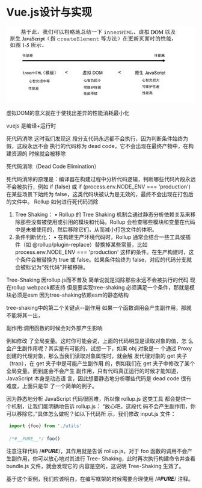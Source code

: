 # Vue.js设计与实现

![img.png](img.png)

虚拟DOM的意义就在于使找出差异的性能消耗最小化

vuejs 是编译+运行时

死代码消除
这时我们发现这
段分支代码永远都不会执行，因为判断条件始终为假，这段永远不会
执行的代码称为 dead code，它不会出现在最终产物中，在构建资源的
时候就会被移除

死代码消除（Dead Code Elimination）

死代码消除的原理是：编译器在构建过程中分析代码逻辑，判断哪些代码片段永远不会被执行，例如 if (false) 或 if (process.env.NODE_ENV === 'production') 在某些场景下始终为 false，这类代码块被认为是无效的，最终不会出现在打包后的文件中。
Rollup 如何进行死代码消除

1.	Tree Shaking：
    •	Rollup 的 Tree Shaking 机制会通过静态分析依赖关系来移除那些没有被使用或引用的模块和代码。Rollup 会检查哪些模块和变量在代码中是未被使用的，然后移除它们，从而减小打包文件的体积。
2. 条件判断优化：
   •	在构建生产环境代码时，Rollup 通常会结合一些工具或插件（如 @rollup/plugin-replace）替换掉某些常量，比如 process.env.NODE_ENV === 'production' 这样的条件。在生产构建时，这个条件会被替换为 true 或 false。如果条件始终为 false，对应的代码分支就会被标记为“死代码”并被移除。

Tree-Shaking 因rollup.js而不普及
简单说就是消除那些永远不会被执行的代码
现在rollup webpack都支持
但是要实现tree-shaking 必须满足一个条件，那就是模块必须是esm 因为tree-shaking依赖esm的静态结构

tree-shaking中的第二个关键点--副作用
如果一个函数调用会产生副作用，那就不能将其一出，

副作用:调用函数的时候会对外部产生影响

例如修改 了全局变量。这时你可能会说，上面的代码明显是读取对象的值，怎
么会产生副作用呢？其实是有可能的，试想一下，如果 obj 对象是一
个通过 Proxy 创建的代理对象，那么当我们读取对象属性时，就会触
发代理对象的 get 夹子（trap），在 get 夹子中是可能产生副作用
的，例如我们在 get 夹子中修改了某个全局变量。而到底会不会产生
副作用，只有代码真正运行的时候才能知道，JavaScript 本身是动态语
言，因此想要静态地分析哪些代码是 dead code 很有难度，上面只是举
了一个简单的例子。

因为静态地分析 JavaScript 代码很困难，所以像 rollup.js 这类工具
都会提供一个机制，让我们能明确地告诉 rollup.js：
“放心吧，这段代
码不会产生副作用，你可以移除它。”具体怎么做呢？如以下代码所
示，我们修改 input.js 文件：

```js
 import {foo} from './utils'

 /*#__PURE__*/ foo()
```

注意注释代码 /*#__PURE__*/，其作用就是告诉 rollup.js，对于
foo 函数的调用不会产生副作用，你可以放心地对其进行 Tree-
Shaking，此时再次执行构建命令并查看 bundle.js 文件，就会发现它的
内容是空的，这说明 Tree-Shaking 生效了。

基于这个案例，我们应该明白，在编写框架的时候需要合理使用
/*#__PURE__*/ 注释。